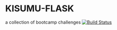 # KISUMU-FLASK
a collection of bootcamp challenges
[![Build Status](https://travis-ci.org/Muliro1/KISUMU-FLASK.svg?branch=ft-Routes-159099006)](https://travis-ci.org/Muliro1/KISUMU-FLASK)
